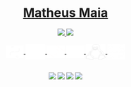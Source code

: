 <div>
  <h1 align="center" style="color:white"><a href="https://www.linkedin.com/in/maiamatheus/">Matheus Maia</a></h1>
  
</div>

<div align="center">
  <a href="https://github.com/mathemaia">
  <img height="150em" src="https://github-readme-stats.vercel.app/api?username=mathemaia&show_icons=true&theme=dark&include_all_commits=true&count_private=true"/>
  <img height="150em" src="https://github-readme-stats.vercel.app/api/top-langs/?username=mathemaia&layout=compact&langs_count=7&theme=dark"/>
</div>
  
<div style="display: inline_block" align="center"><br>
  <img align="center" alt="Matheus-Python" height="30" width="40" src="https://github.com/mathemaia/mathemaia/blob/main/icon/python.svg">
  <img align="center" alt="Matheus-Java" height="35" width="45" src="https://github.com/mathemaia/mathemaia/blob/main/icon/java.svg" />
  <img align="center" alt="git" height="30" width="40" src="https://github.com/mathemaia/mathemaia/blob/main/icon/git.svg">
  <img align="center" alt="github" height="30" width="40" src="https://github.com/mathemaia/mathemaia/blob/main/icon/github.svg"> 
  <img align="center" alt="linux" height="35" width="45" src="https://github.com/mathemaia/mathemaia/blob/main/icon/linux.svg">
  <img align="center" alt="jupyter" height="35" width="40" src="https://github.com/mathemaia/mathemaia/blob/main/icon/jupyter.svg">
</div>


  
  ##

<div align="center"> 
  <a href="https://instagram.com/stmmaia" target="_blank"><img src="https://img.shields.io/badge/-Instagram-%23E4405F?style=for-the-badge&logo=instagram&logoColor=white" target="_blank"></a>
 <a href="https://discordapp.com/users/matheusmaia#3495" target="_blank"><img src="https://img.shields.io/badge/Discord-7289DA?style=for-the-badge&logo=discord&logoColor=white" target="_blank"></a> 
  <a href = "mailto:matheusmaiadasilva@gmail.com"><img src="https://img.shields.io/badge/-Gmail-%23333?style=for-the-badge&logo=gmail&logoColor=white" target="_blank"></a>
  <a href="https://www.linkedin.com/in/maiamatheus/" target="_blank"><img src="https://img.shields.io/badge/-LinkedIn-%230077B5?style=for-the-badge&logo=linkedin&logoColor=white" target="_blank"></a> 
 

 
</div>
 
